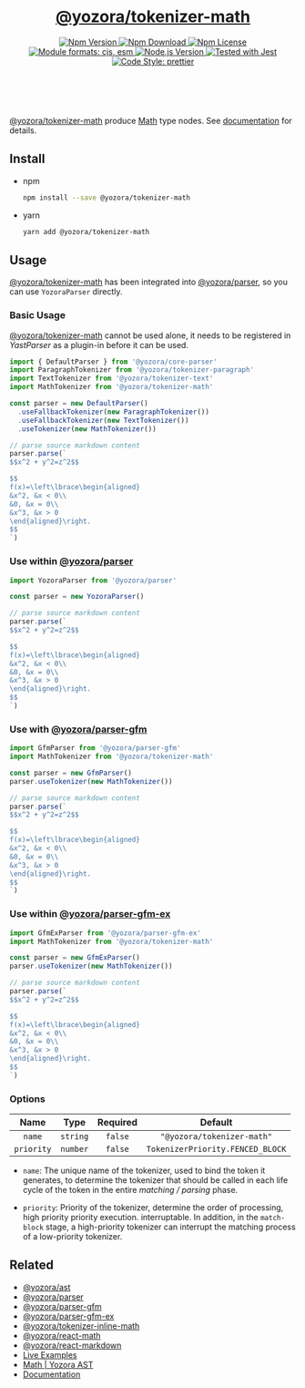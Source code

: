 <!-- :begin use tokenizer/banner -->

<header>
  <h1 align="center">
    <a href="https://github.com/yozorajs/yozora/tree/v2.3.3/tokenizers/math#readme">@yozora/tokenizer-math</a>
  </h1>
  <div align="center">
    <a href="https://www.npmjs.com/package/@yozora/tokenizer-math">
      <img
        alt="Npm Version"
        src="https://img.shields.io/npm/v/@yozora/tokenizer-math.svg"
      />
    </a>
    <a href="https://www.npmjs.com/package/@yozora/tokenizer-math">
      <img
        alt="Npm Download"
        src="https://img.shields.io/npm/dm/@yozora/tokenizer-math.svg"
      />
    </a>
    <a href="https://www.npmjs.com/package/@yozora/tokenizer-math">
      <img
        alt="Npm License"
        src="https://img.shields.io/npm/l/@yozora/tokenizer-math.svg"
      />
    </a>
    <a href="#install">
      <img
        alt="Module formats: cjs, esm"
        src="https://img.shields.io/badge/module_formats-cjs%2C%20esm-green.svg"
      />
    </a>
    <a href="https://github.com/nodejs/node">
      <img
        alt="Node.js Version"
        src="https://img.shields.io/node/v/@yozora/tokenizer-math"
      />
    </a>
    <a href="https://github.com/facebook/jest">
      <img
        alt="Tested with Jest"
        src="https://img.shields.io/badge/tested_with-jest-9c465e.svg"
      />
    </a>
    <a href="https://github.com/prettier/prettier">
      <img
        alt="Code Style: prettier"
        src="https://img.shields.io/badge/code_style-prettier-ff69b4.svg?style=flat-square"
      />
    </a>
  </div>
</header>
<br/>

<!-- :end -->

[@yozora/tokenizer-math] produce [Math][node-type] type nodes. See [documentation][docpage] for
details.

<!-- :begin use tokenizer/usage -->

## Install

- npm

  ```bash
  npm install --save @yozora/tokenizer-math
  ```

- yarn

  ```bash
  yarn add @yozora/tokenizer-math
  ```

## Usage

[@yozora/tokenizer-math][] has been integrated into [@yozora/parser][], so you can use
`YozoraParser` directly.

### Basic Usage

[@yozora/tokenizer-math][] cannot be used alone, it needs to be registered in _YastParser_ as a
plugin-in before it can be used.

```typescript {4,9}
import { DefaultParser } from '@yozora/core-parser'
import ParagraphTokenizer from '@yozora/tokenizer-paragraph'
import TextTokenizer from '@yozora/tokenizer-text'
import MathTokenizer from '@yozora/tokenizer-math'

const parser = new DefaultParser()
  .useFallbackTokenizer(new ParagraphTokenizer())
  .useFallbackTokenizer(new TextTokenizer())
  .useTokenizer(new MathTokenizer())

// parse source markdown content
parser.parse(`
$$x^2 + y^2=z^2$$

$$
f(x)=\left\lbrace\begin{aligned}
&x^2, &x < 0\\
&0, &x = 0\\
&x^3, &x > 0
\end{aligned}\right.
$$
`)
```

### Use within [@yozora/parser][]

```typescript
import YozoraParser from '@yozora/parser'

const parser = new YozoraParser()

// parse source markdown content
parser.parse(`
$$x^2 + y^2=z^2$$

$$
f(x)=\left\lbrace\begin{aligned}
&x^2, &x < 0\\
&0, &x = 0\\
&x^3, &x > 0
\end{aligned}\right.
$$
`)
```

### Use with [@yozora/parser-gfm][]

```typescript {2,5}
import GfmParser from '@yozora/parser-gfm'
import MathTokenizer from '@yozora/tokenizer-math'

const parser = new GfmParser()
parser.useTokenizer(new MathTokenizer())

// parse source markdown content
parser.parse(`
$$x^2 + y^2=z^2$$

$$
f(x)=\left\lbrace\begin{aligned}
&x^2, &x < 0\\
&0, &x = 0\\
&x^3, &x > 0
\end{aligned}\right.
$$
`)
```

### Use within [@yozora/parser-gfm-ex][]

```typescript {2,5}
import GfmExParser from '@yozora/parser-gfm-ex'
import MathTokenizer from '@yozora/tokenizer-math'

const parser = new GfmExParser()
parser.useTokenizer(new MathTokenizer())

// parse source markdown content
parser.parse(`
$$x^2 + y^2=z^2$$

$$
f(x)=\left\lbrace\begin{aligned}
&x^2, &x < 0\\
&0, &x = 0\\
&x^3, &x > 0
\end{aligned}\right.
$$
`)
```

### Options

|    Name    |   Type   | Required |             Default              |
| :--------: | :------: | :------: | :------------------------------: |
|   `name`   | `string` | `false`  |    `"@yozora/tokenizer-math"`    |
| `priority` | `number` | `false`  | `TokenizerPriority.FENCED_BLOCK` |

- `name`: The unique name of the tokenizer, used to bind the token it generates, to determine the
  tokenizer that should be called in each life cycle of the token in the entire _matching / parsing_
  phase.

- `priority`: Priority of the tokenizer, determine the order of processing, high priority priority
  execution. interruptable. In addition, in the `match-block` stage, a high-priority tokenizer can
  interrupt the matching process of a low-priority tokenizer.

<!-- :end -->

## Related

- [@yozora/ast][]
- [@yozora/parser][]
- [@yozora/parser-gfm][]
- [@yozora/parser-gfm-ex][]
- [@yozora/tokenizer-inline-math][]
- [@yozora/react-math][]
- [@yozora/react-markdown][]
- [Live Examples][live-examples]
- [Math | Yozora AST][node-type]
- [Documentation][docpage]

[node-type]: http://yozora.guanghechen.com/docs/package/ast#math

<!-- :begin use tokenizer/definitions -->

[live-examples]: https://yozora.guanghechen.com/docs/package/tokenizer-math#live-examples
[docpage]: https://yozora.guanghechen.com/docs/package/tokenizer-math
[homepage]: https://github.com/yozorajs/yozora/tree/v2.3.3/tokenizers/math#readme
[gfm-spec]: https://github.github.com/gfm
[mdast-homepage]: https://github.com/syntax-tree/mdast
[@yozora/ast]: https://github.com/yozorajs/yozora/tree/v2.3.3/packages/ast#readme
[@yozora/ast-util]: https://github.com/yozorajs/yozora/tree/v2.3.3/packages/ast-util#readme
[@yozora/character]: https://github.com/yozorajs/yozora/tree/v2.3.3/packages/character#readme
[@yozora/eslint-config]:
  https://github.com/yozorajs/yozora/tree/release-2.x.x/packages/eslint-config#readme
[@yozora/core-parser]: https://github.com/yozorajs/yozora/tree/v2.3.3/packages/core-parser#readme
[@yozora/core-tokenizer]:
  https://github.com/yozorajs/yozora/tree/v2.3.3/packages/core-tokenizer#readme
[@yozora/invariant]: https://github.com/yozorajs/yozora/tree/v2.3.3/packages/invariant#readme
[@yozora/jest-for-tokenizer]:
  https://github.com/yozorajs/yozora/tree/release-2.x.x/packages/jest-for-tokenizer#readme
[@yozora/parser]: https://github.com/yozorajs/yozora/tree/v2.3.3/packages/parser#readme
[@yozora/parser-gfm]: https://github.com/yozorajs/yozora/tree/v2.3.3/packages/parser-gfm#readme
[@yozora/parser-gfm-ex]:
  https://github.com/yozorajs/yozora/tree/v2.3.3/packages/parser-gfm-ex#readme
[@yozora/template-tokenizer]:
  https://github.com/yozorajs/yozora/tree/release-2.x.x/packages/template-tokenizer#readme
[@yozora/tokenizer-admonition]:
  https://github.com/yozorajs/yozora/tree/v2.3.3/tokenizers/admonition#readme
[@yozora/tokenizer-autolink]:
  https://github.com/yozorajs/yozora/tree/v2.3.3/tokenizers/autolink#readme
[@yozora/tokenizer-autolink-extension]:
  https://github.com/yozorajs/yozora/tree/v2.3.3/tokenizers/autolink-extension#readme
[@yozora/tokenizer-blockquote]:
  https://github.com/yozorajs/yozora/tree/v2.3.3/tokenizers/blockquote#readme
[@yozora/tokenizer-break]: https://github.com/yozorajs/yozora/tree/v2.3.3/tokenizers/break#readme
[@yozora/tokenizer-definition]:
  https://github.com/yozorajs/yozora/tree/v2.3.3/tokenizers/definition#readme
[@yozora/tokenizer-delete]: https://github.com/yozorajs/yozora/tree/v2.3.3/tokenizers/delete#readme
[@yozora/tokenizer-ecma-import]:
  https://github.com/yozorajs/yozora/tree/v2.3.3/tokenizers/ecma-import#readme
[@yozora/tokenizer-emphasis]:
  https://github.com/yozorajs/yozora/tree/v2.3.3/tokenizers/emphasis#readme
[@yozora/tokenizer-fenced-block]:
  https://github.com/yozorajs/yozora/tree/v2.3.3/tokenizers/fenced-block#readme
[@yozora/tokenizer-fenced-code]:
  https://github.com/yozorajs/yozora/tree/v2.3.3/tokenizers/fenced-code#readme
[@yozora/tokenizer-footnote]:
  https://github.com/yozorajs/yozora/tree/v2.3.3/tokenizers/footnote#readme
[@yozora/tokenizer-footnote-definition]:
  https://github.com/yozorajs/yozora/tree/v2.3.3/tokenizers/footnote-definition#readme
[@yozora/tokenizer-footnote-reference]:
  https://github.com/yozorajs/yozora/tree/v2.3.3/tokenizers/footnote-reference#readme
[@yozora/tokenizer-heading]:
  https://github.com/yozorajs/yozora/tree/v2.3.3/tokenizers/heading#readme
[@yozora/tokenizer-html-block]:
  https://github.com/yozorajs/yozora/tree/v2.3.3/tokenizers/html-block#readme
[@yozora/tokenizer-html-inline]:
  https://github.com/yozorajs/yozora/tree/v2.3.3/tokenizers/html-inline#readme
[@yozora/tokenizer-image]: https://github.com/yozorajs/yozora/tree/v2.3.3/tokenizers/image#readme
[@yozora/tokenizer-image-reference]:
  https://github.com/yozorajs/yozora/tree/v2.3.3/tokenizers/image-reference#readme
[@yozora/tokenizer-indented-code]:
  https://github.com/yozorajs/yozora/tree/v2.3.3/tokenizers/indented-code#readme
[@yozora/tokenizer-inline-code]:
  https://github.com/yozorajs/yozora/tree/v2.3.3/tokenizers/inline-code#readme
[@yozora/tokenizer-inline-math]:
  https://github.com/yozorajs/yozora/tree/v2.3.3/tokenizers/inline-math#readme
[@yozora/tokenizer-link]: https://github.com/yozorajs/yozora/tree/v2.3.3/tokenizers/link#readme
[@yozora/tokenizer-link-reference]:
  https://github.com/yozorajs/yozora/tree/v2.3.3/tokenizers/link-reference#readme
[@yozora/tokenizer-list]: https://github.com/yozorajs/yozora/tree/v2.3.3/tokenizers/list#readme
[@yozora/tokenizer-math]: https://github.com/yozorajs/yozora/tree/v2.3.3/tokenizers/math#readme
[@yozora/tokenizer-paragraph]:
  https://github.com/yozorajs/yozora/tree/v2.3.3/tokenizers/paragraph#readme
[@yozora/tokenizer-setext-heading]:
  https://github.com/yozorajs/yozora/tree/v2.3.3/tokenizers/setext-heading#readme
[@yozora/tokenizer-table]: https://github.com/yozorajs/yozora/tree/v2.3.3/tokenizers/table#readme
[@yozora/tokenizer-text]: https://github.com/yozorajs/yozora/tree/v2.3.3/tokenizers/text#readme
[@yozora/tokenizer-thematic-break]:
  https://github.com/yozorajs/yozora/tree/v2.3.3/tokenizers/thematic-break#readme
[@yozora/react-admonition]:
  https://github.com/yozorajs/yozora-react/tree/main/packages/admonition#readme
[@yozora/react-blockquote]:
  https://github.com/yozorajs/yozora-react/tree/main/packages/blockquote#readme
[@yozora/react-break]: https://github.com/yozorajs/yozora-react/tree/main/packages/break#readme
[@yozora/react-delete]: https://github.com/yozorajs/yozora-react/tree/main/packages/delete#readme
[@yozora/react-emphasis]:
  https://github.com/yozorajs/yozora-react/tree/main/packages/emphasis#readme
[@yozora/react-code]: https://github.com/yozorajs/yozora-react/tree/main/packages/code#readme
[@yozora/react-code-live]:
  https://github.com/yozorajs/yozora-react/tree/main/packages/code-live#readme
[@yozora/react-footnote-definitions]:
  https://github.com/yozorajs/yozora-react/tree/main/packages/footnote-definitions#readme
[@yozora/react-footnote-reference]:
  https://github.com/yozorajs/yozora-react/tree/main/packages/footnote-reference#readme
[@yozora/react-heading]: https://github.com/yozorajs/yozora-react/tree/main/packages/heading#readme
[@yozora/react-image]: https://github.com/yozorajs/yozora-react/tree/main/packages/image#readme
[@yozora/react-inline-code]:
  https://github.com/yozorajs/yozora-react/tree/main/packages/inline-code#readme
[@yozora/react-inline-math]:
  https://github.com/yozorajs/yozora-react/tree/main/packages/inline-math#readme
[@yozora/react-link]: https://github.com/yozorajs/yozora-react/tree/main/packages/link#readme
[@yozora/react-list]: https://github.com/yozorajs/yozora-react/tree/main/packages/list#readme
[@yozora/react-list-item]:
  https://github.com/yozorajs/yozora-react/tree/main/packages/list-item#readme
[@yozora/react-markdown]:
  https://github.com/yozorajs/yozora-react/tree/main/packages/markdown#readme
[@yozora/react-math]: https://github.com/yozorajs/yozora-react/tree/main/packages/math#readme
[@yozora/react-paragraph]:
  https://github.com/yozorajs/yozora-react/tree/main/packages/paragraph#readme
[@yozora/react-strong]: https://github.com/yozorajs/yozora-react/tree/main/packages/strong#readme
[@yozora/react-table]: https://github.com/yozorajs/yozora-react/tree/main/packages/table#readme
[@yozora/react-text]: https://github.com/yozorajs/yozora-react/tree/main/packages/text#readme
[@yozora/react-thematic-break]:
  https://github.com/yozorajs/yozora-react/tree/main/packages/thematic-break#readme
[doc-live-examples/gfm]: https://yozora.guanghechen.com/docs/example/gfm
[doc-@yozora/ast]: https://yozora.guanghechen.com/docs/package/ast
[doc-@yozora/ast-util]: https://yozora.guanghechen.com/docs/package/ast-util
[doc-@yozora/core-parser]: https://yozora.guanghechen.com/docs/package/core-parser
[doc-@yozora/core-tokenizer]: https://yozora.guanghechen.com/docs/package/core-tokenizer
[doc-@yozora/parser]: https://yozora.guanghechen.com/docs/package/parser
[doc-@yozora/parser-gfm]: https://yozora.guanghechen.com/docs/package/parser-gfm
[doc-@yozora/parser-gfm-ex]: https://yozora.guanghechen.com/docs/package/parser-gfm-ex
[doc-@yozora/tokenizer-admonition]: https://yozora.guanghechen.com/docs/package/tokenizer-admonition
[doc-@yozora/tokenizer-autolink]: https://yozora.guanghechen.com/docs/package/tokenizer-autolink
[doc-@yozora/tokenizer-autolink-extension]:
  https://yozora.guanghechen.com/docs/package/tokenizer-autolink-extension
[doc-@yozora/tokenizer-blockquote]: https://yozora.guanghechen.com/docs/package/tokenizer-blockquote
[doc-@yozora/tokenizer-break]: https://yozora.guanghechen.com/docs/package/tokenizer-break
[doc-@yozora/tokenizer-delete]: https://yozora.guanghechen.com/docs/package/tokenizer-delete
[doc-@yozora/tokenizer-emphasis]: https://yozora.guanghechen.com/docs/package/tokenizer-emphasis
[doc-@yozora/tokenizer-fenced-code]:
  https://yozora.guanghechen.com/docs/package/tokenizer-fenced-code
[doc-@yozora/tokenizer-heading]: https://yozora.guanghechen.com/docs/package/tokenizer-heading
[doc-@yozora/tokenizer-html-block]: https://yozora.guanghechen.com/docs/package/tokenizer-html-block
[doc-@yozora/tokenizer-html-inline]:
  https://yozora.guanghechen.com/docs/package/tokenizer-html-inline
[doc-@yozora/tokenizer-image]: https://yozora.guanghechen.com/docs/package/tokenizer-image
[doc-@yozora/tokenizer-image-reference]:
  https://yozora.guanghechen.com/docs/package/tokenizer-image-reference
[doc-@yozora/tokenizer-indented-code]:
  https://yozora.guanghechen.com/docs/package/tokenizer-indented-code
[doc-@yozora/tokenizer-inline-code]:
  https://yozora.guanghechen.com/docs/package/tokenizer-inline-code
[doc-@yozora/tokenizer-inline-math]:
  https://yozora.guanghechen.com/docs/package/tokenizer-inline-math
[doc-@yozora/tokenizer-link]: https://yozora.guanghechen.com/docs/package/tokenizer-link
[doc-@yozora/tokenizer-definition]: https://yozora.guanghechen.com/docs/package/tokenizer-definition
[doc-@yozora/tokenizer-link-reference]:
  https://yozora.guanghechen.com/docs/package/tokenizer-link-reference
[doc-@yozora/tokenizer-list]: https://yozora.guanghechen.com/docs/package/tokenizer-list
[doc-@yozora/tokenizer-math]: https://yozora.guanghechen.com/docs/package/tokenizer-math
[doc-@yozora/tokenizer-paragraph]: https://yozora.guanghechen.com/docs/package/tokenizer-paragraph
[doc-@yozora/tokenizer-setext-heading]:
  https://yozora.guanghechen.com/docs/package/tokenizer-setext-heading
[doc-@yozora/tokenizer-table]: https://yozora.guanghechen.com/docs/package/tokenizer-table
[doc-@yozora/tokenizer-text]: https://yozora.guanghechen.com/docs/package/tokenizer-text
[doc-@yozora/tokenizer-thematic-break]:
  https://yozora.guanghechen.com/docs/package/tokenizer-thematic-break
[doc-@yozora/jest-for-tokenizer]: https://yozora.guanghechen.com/docs/package/jest-for-tokenizer
[doc-@yozora/parser-gfm]: https://yozora.guanghechen.com/docs/package/parser-gfm
[gfm-atx-heading]: https://github.github.com/gfm/#atx-heading
[gfm-autolink]: https://github.github.com/gfm/#autolinks
[gfm-autolink-extension]: https://github.github.com/gfm/#autolinks-extension-
[gfm-blockquote]: https://github.github.com/gfm/#block-quotes
[gfm-bullet-list]: https://github.github.com/gfm/#bullet-list
[gfm-delete]: https://github.github.com/gfm/#strikethrough-extension-
[gfm-emphasis]: https://github.github.com/gfm/#can-open-emphasis
[gfm-fenced-code]: https://github.github.com/gfm/#fenced-code-block
[gfm-hard-line-break]: https://github.github.com/gfm/#hard-line-break
[gfm-html-block]: https://github.github.com/gfm/#html-block
[gfm-html-inline]: https://github.github.com/gfm/#raw-html
[gfm-image]: https://github.github.com/gfm/#images
[gfm-image-reference]: https://github.github.com/gfm/#example-590
[gfm-indented-code]: https://github.github.com/gfm/#indented-code-block
[gfm-inline-code]: https://github.github.com/gfm/#code-span
[gfm-link]: https://github.github.com/gfm/#inline-link
[gfm-definition]: https://github.github.com/gfm/#link-reference-definition
[gfm-link-reference]: https://github.github.com/gfm/#reference-link
[gfm-list]: https://github.github.com/gfm/#lists
[gfm-list-item]: https://github.github.com/gfm/#list-items
[gfm-list-task-item]: https://github.github.com/gfm/#task-list-items-extension-
[gfm-paragraph]: https://github.github.com/gfm/#paragraph
[gfm-setext-heading]: https://github.github.com/gfm/#setext-heading
[gfm-soft-line-break]: https://github.github.com/gfm/#soft-line-breaks
[gfm-strong]: https://github.github.com/gfm/#can-open-strong-emphasis
[gfm-tab]: https://github.github.com/gfm/#tabs
[gfm-table]: https://github.github.com/gfm/#table
[gfm-text]: https://github.github.com/gfm/#soft-line-breaks
[gfm-thematic-break]: https://github.github.com/gfm/#thematic-break

<!-- :end -->
